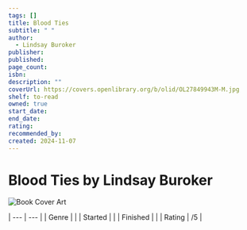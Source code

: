```yaml
---
tags: []
title: Blood Ties
subtitle: " "
author:
  - Lindsay Buroker
publisher: 
published: 
page_count: 
isbn: 
description: ""
coverUrl: https://covers.openlibrary.org/b/olid/OL27849943M-M.jpg
shelf: to-read
owned: true
start_date: 
end_date: 
rating: 
recommended_by: 
created: 2024-11-07
---
```


# Blood Ties by Lindsay Buroker

![Book Cover Art](https://covers.openlibrary.org/b/olid/OL27849943M-M.jpg)


| --- | --- |
| Genre |  |
| Started |  |
| Finished |  |
| Rating | /5 |

